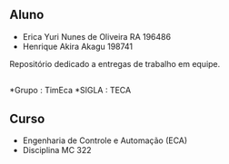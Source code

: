 ## Aluno
  * Erica Yuri Nunes de Oliveira RA 196486
  * Henrique Akira Akagu 198741

Repositório dedicado a entregas de trabalho em equipe. 

## 
   *Grupo : TimEca
   *SIGLA : TECA
  
## Curso 
  * Engenharia de Controle e Automação (ECA)
  * Disciplina MC 322

